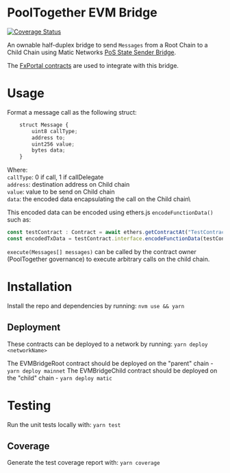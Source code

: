# PoolTogether EVM Bridge
[![Coverage Status](https://coveralls.io/repos/github/pooltogether/pooltogether-evm-bridge/badge.svg?branch=master)](https://coveralls.io/github/pooltogether/pooltogether-evm-bridge?branch=master)

An ownable half-duplex bridge to send `Messages` from a Root Chain to a Child Chain using Matic Networks [PoS State Sender Bridge](https://docs.matic.network/docs/develop/l1-l2-communication/state-transfer).

The [FxPortal contracts](https://github.com/jdkanani/fx-portal) are used to integrate with this bridge. 


# Usage
Format a message call as the following struct:

```javascript
    struct Message {
        uint8 callType;
        address to;
        uint256 value;
        bytes data;
    }
```
Where:\
`callType`: 0 if call, 1 if callDelegate\
`address`: destination address on Child chain\
`value`: value to be send on Child chain\
`data`: the encoded data encapsulating the call on the Child chain\

This encoded data can be encoded using ethers.js `encodeFunctionData()` such as: 
```javascript
const testContract : Contract = await ethers.getContractAt("TestContract", address)
const encodedTxData = testContract.interface.encodeFunctionData(testContract.interface.getFunction("setNumber(uint256)"),[setNumberValue])
```


 `execute(Messages[] messages)` can be called by the contract owner (PoolTogether governance) to execute arbitrary calls on the child chain. 

# Installation
Install the repo and dependencies by running:
`nvm use && yarn`

## Deployment
These contracts can be deployed to a network by running:
`yarn deploy <networkName>`

The EVMBridgeRoot contract should be deployed on the "parent" chain - `yarn deploy mainnet`
The EVMBridgeChild contract should be deployed on the "child" chain - `yarn deploy matic`

# Testing
Run the unit tests locally with:
`yarn test`

## Coverage
Generate the test coverage report with:
`yarn coverage`